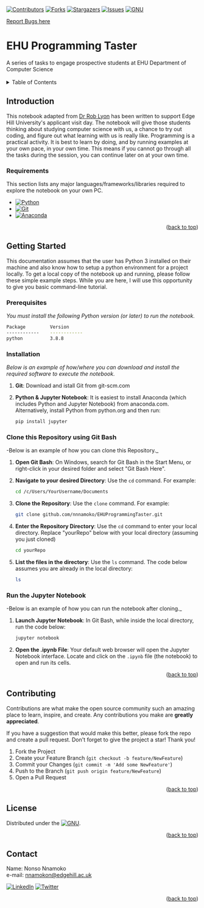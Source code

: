 <a name="readme-top"></a>

<!-- PROJECT SHIELDS -->

[![Contributors][contributors-shield]][contributors-url]
[![Forks][forks-shield]][forks-url]
[![Stargazers][stars-shield]][stars-url]
[![Issues][issues-shield]][issues-url]
[![GNU][license-shield]][license-url]

<p align="left">
    <a href="https://github.com/nnnamoko/EHUProgrammingTaster/issues">Report Bugs here</a>
  </p>

<!-- PROJECT LOGO -->

<div align="left">
  <h1 align="left">EHU Programming Taster</h1>
  A series of tasks to engage prospective students at EHU Department of Computer Science

</div>

</br>

<!-- TABLE OF CONTENTS -->
<details>
  <summary>Table of Contents</summary>
  <ol>
    <li>
      <a href="#introduction">Introduction</a>
      <ul>
        <li><a href="#requirements">Requirements</a></li>
      </ul>
    </li>
    <li>
      <a href="#getting-started">Getting Started</a>
      <ul>
        <li><a href="#prerequisites">Prerequisites</a></li>
        <li><a href="#installation">Installation</a></li>
	<li><a href="#clone">Clone this Repository using Git Bash</a></li>
	<li><a href="#run">Run the Jupyter Notebook</a></li>
      </ul>
    </li>
    <li><a href="#contributing">Contributing</a></li>
    <li><a href="#license">License</a></li>
    <li><a href="#contact">Contact</a></li>
    </ol>
</details>



<!-- Introduction -->
## Introduction

This notebook adapted from <a href="https://github.com/scienceguyrob/ProgrammingTasterEHU">Dr Rob Lyon</a> has been 
written to support Edge Hill University's applicant visit day. The notebook will give those students thinking about 
studying computer science with us, a chance to try out coding, and figure out what learning with us is really like.
Programming is a practical activity. It is best to learn by doing, and by running examples at your own pace, in your own time. 
This means if you cannot go through all the tasks during the session, you can continue later on at your own time.


### Requirements

This section lists any major languages/frameworks/libraries required to explore the notebook on your own PC. 

* [![Python][Python]][Python-url]
* [![Git][Git]][Git-url]
* [![Anaconda][Anaconda]][Anaconda-url]


<p align="right">(<a href="#readme-top">back to top</a>)</p>



<!-- GETTING STARTED -->
## Getting Started

This documentation assumes that the user has Python 3 installed on their machine and also know how to setup a python environment for a project locally.
To get a local copy of the notebook up and running, please follow these simple example steps. While you are here, I will use this opportunity to give you basic command-line tutorial.

### Prerequisites

_You must install the following Python version (or later) to run the notebook._

  ```sh
  Package         Version
  ------------    ------------
  python          3.8.8
  ```

### Installation

_Below is an example of how/where you can download and install the required software to execute the notebook._

1. **Git**: Download and istall Git from git-scm.com

2. **Python & Jupyter Notebook**: It is easiest to install Anaconda (which includes Python and Jupyter Notebook) from anaconda.com. Alternatively, install Python from python.org and then run:
	```sh
	pip install jupyter
	```
	
### Clone this Repository using Git Bash

-Below is an example of how you can clone this Repository._

1. **Open Git Bash**: On Windows, search for Git Bash in the Start Menu, or right-click in your desired folder and select "Git Bash Here".

2. **Navigate to your desired Directory**: Use the `cd` command. For example:
	```sh
	cd /c/Users/YourUsername/Documents
	```
3. **Clone the Repository**: Use the `clone` command. For example:
	```sh
	git clone github.com/nnnamoko/EHUProgrammingTaster.git
	```
4. **Enter the Repository Directory**: Use the `cd` command to enter your local directory. Replace "yourRepo" below with your local directory (assuming you just cloned)
	```sh
	cd yourRepo
	```
5. **List the files in the directory**: Use the `ls` command. The code below assumes you are already in the local directory:
	```sh
	ls
	```

### Run the Jupyter Notebook

-Below is an example of how you can run the notebook after cloning._

1. **Launch Jupyter Notebook**: In Git Bash, while inside the local directory, run the code below:
	```sh
	jupyter notebook
	```
2. **Open the .ipynb File**: Your default web browser will open the Jupyter Notebook interface. Locate and click on the `.ipynb` file (the notebook) to open and run its cells.

<p align="right">(<a href="#readme-top">back to top</a>)</p>


<!-- CONTRIBUTING -->
## Contributing

Contributions are what make the open source community such an amazing place to learn, inspire, and create. Any contributions you make are **greatly appreciated**.

If you have a suggestion that would make this better, please fork the repo and create a pull request. 
Don't forget to give the project a star! Thank you!

1. Fork the Project
2. Create your Feature Branch (`git checkout -b feature/NewFeature`)
3. Commit your Changes (`git commit -m 'Add some NewFeature'`)
4. Push to the Branch (`git push origin feature/NewFeature`)
5. Open a Pull Request

<p align="right">(<a href="#readme-top">back to top</a>)</p>



<!-- LICENSE -->
## License

Distributed under the [![GNU][GNU-shield]][GNU-url].

<p align="right">(<a href="#readme-top">back to top</a>)</p>



<!-- CONTACT -->
## Contact

Name: Nonso Nnamoko
<br />
e-mail: nnamokon@edgehill.ac.uk

[![LinkedIn][linkedin-shield]][linkedin-url]
[![Twitter][Twitter-shield]][Twitter-url]


<p align="right">(<a href="#readme-top">back to top</a>)</p>




<!-- MARKDOWN LINKS & IMAGES -->
<!-- https://www.markdownguide.org/basic-syntax/#reference-style-links -->
[contributors-shield]: https://img.shields.io/github/contributors/nnnamoko/EHUProgrammingTaster.svg?style=for-the-badge
[contributors-url]: https://github.com/nnnamoko/EHUProgrammingTaster/graphs/contributors

[forks-shield]: https://img.shields.io/github/forks/nnnamoko/EHUProgrammingTaster.svg?style=for-the-badge
[forks-url]: https://github.com/nnnamoko/EHUProgrammingTaster/network/members

[stars-shield]: https://img.shields.io/github/stars/nnnamoko/EHUProgrammingTaster.svg?style=for-the-badge
[stars-url]: https://github.com/nnnamoko/EHUProgrammingTaster/stargazers

[issues-shield]: https://img.shields.io/github/issues/nnnamoko/EHUProgrammingTaster.svg?style=for-the-badge
[issues-url]: https://github.com/nnnamoko/EHUProgrammingTaster/issues

[license-shield]: https://img.shields.io/github/license/nnnamoko/EHUProgrammingTaster.svg?style=for-the-badge
[license-url]: https://github.com/nnnamoko/EHUProgrammingTaster/blob/main/LICENSE

[linkedin-shield]: https://img.shields.io/badge/LinkedIn-0077B5?style=for-the-badge&logo=linkedin&logoColor=white
[linkedin-url]: https://www.linkedin.com/in/nnamokon/

[Twitter-shield]: https://img.shields.io/badge/Twitter-1DA1F2?style=for-the-badge&logo=twitter&logoColor=white
[Twitter-url]: https://twitter.com/nonsonnamoko

[Python]: https://img.shields.io/badge/python-000000?style=for-the-badge&logo=python&logoColor=yellow
[Python-url]: https://python.org/


[Anaconda]: https://img.shields.io/badge/Anaconda-42B029?logo=anaconda&logoColor=white
[Anaconda-url]: https://anaconda.com/

[Git]: https://img.shields.io/badge/Git%20Bash-4F4F4F?logo=git&logoColor=white
[Git-url]: https://git-scm.com/

[GNU-shield]: https://img.shields.io/badge/License-GNU-blue.svg
[GNU-url]: https://github.com/nnnamoko/EHUProgrammingTaster/blob/main/LICENSE


